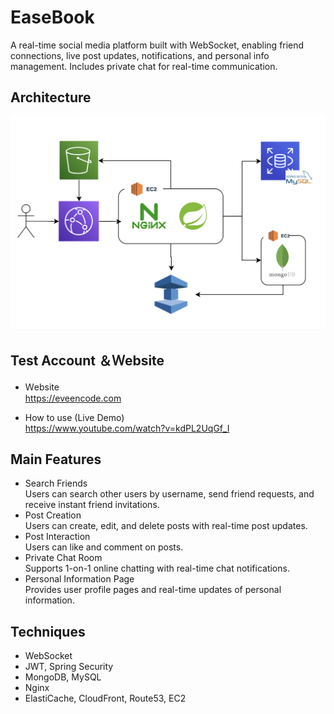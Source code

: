 # EaseBook
A real-time social media platform built with WebSocket, enabling friend connections, live post updates, notifications, and personal info management. 
Includes private chat for real-time communication.
## Architecture
![架構圖](./images/EaseBook_架構圖.png)
## Test Account ＆Ｗebsite 
* Ｗebsite     
https://eveencode.com

* How to use (Live Demo)  
https://www.youtube.com/watch?v=kdPL2UqGf_I

## Main Features
* Search Friends  
   Users can search other users by username, send friend requests, and receive instant friend invitations.
* Post Creation  
   Users can create, edit, and delete posts with real-time post updates.
* Post Interaction  
   Users can like and comment on posts.
* Private Chat Room  
   Supports 1-on-1 online chatting with real-time chat notifications.
* Personal Information Page  
   Provides user profile pages and real-time updates of personal information.
## Techniques
* WebSocket
* JWT, Spring Security
* MongoDB, MySQL
* Nginx
* ElastiCache, CloudFront, Route53, EC2

